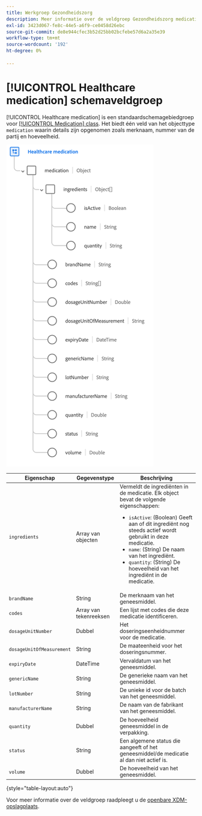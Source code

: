 ```yaml
---
title: Werkgroep Gezondheidszorg
description: Meer informatie over de veldgroep Gezondheidszorg medicatieschema.
exl-id: 3423d067-fe8c-44e5-a6f9-ce0458d26ebc
source-git-commit: de8e944cfec3b52d25bb02bcfebe57d6a2a35e39
workflow-type: tm+mt
source-wordcount: '192'
ht-degree: 0%

---
```


# [!UICONTROL Healthcare medication] schemaveldgroep

[!UICONTROL Healthcare medication] is een standaardschemagebiedgroep voor [[!UICONTROL Medication] class](../../classes/medication.md). Het biedt één veld van het objecttype `medication` waarin details zijn opgenomen zoals merknaam, nummer van de partij en hoeveelheid.

![](../../images/field-groups/healthcare-medication.png)

| Eigenschap | Gegevenstype | Beschrijving |
| --- | --- | --- |
| `ingredients` | Array van objecten | Vermeldt de ingrediënten in de medicatie. Elk object bevat de volgende eigenschappen: <ul><li>`isActive`: (Boolean) Geeft aan of dit ingrediënt nog steeds actief wordt gebruikt in deze medicatie.</li><li>`name`: (String) De naam van het ingrediënt.</li><li>`quantity`: (String) De hoeveelheid van het ingrediënt in de medicatie.</li></ul> |
| `brandName` | String | De merknaam van het geneesmiddel. |
| `codes` | Array van tekenreeksen | Een lijst met codes die deze medicatie identificeren. |
| `dosageUnitNumber` | Dubbel | Het doseringseenheidnummer voor de medicatie. |
| `dosageUnitOfMeasurement` | String | De maateenheid voor het doseringsnummer. |
| `expiryDate` | DateTime | Vervaldatum van het geneesmiddel. |
| `genericName` | String | De generieke naam van het geneesmiddel. |
| `lotNumber` | String | De unieke id voor de batch van het geneesmiddel. |
| `manufacturerName` | String | De naam van de fabrikant van het geneesmiddel. |
| `quantity` | Dubbel | De hoeveelheid geneesmiddel in de verpakking. |
| `status` | String | Een algemene status die aangeeft of het geneesmiddel/de medicatie al dan niet actief is. |
| `volume` | Dubbel | De hoeveelheid van het geneesmiddel. |

{style="table-layout:auto"}

Voor meer informatie over de veldgroep raadpleegt u de [openbare XDM-opslagplaats](https://github.com/adobe/xdm/blob/master/components/fieldgroups/medication/healthcare-medication.schema.json).

